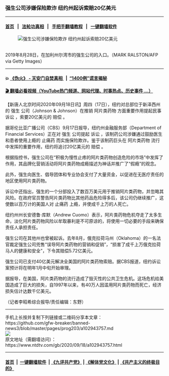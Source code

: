 ### 强生公司涉嫌保险欺诈 纽约州起诉索赔20亿美元
------------------------

#### [首页](https://github.com/gfw-breaker/banned-news3/blob/master/README.md) &nbsp;&nbsp;|&nbsp;&nbsp; [法轮功真相](https://github.com/begood0513/basic/blob/master/README.md)  &nbsp;&nbsp;|&nbsp;&nbsp; [手把手翻墙教程](https://github.com/gfw-breaker/guides/wiki)  &nbsp;&nbsp;|&nbsp;&nbsp; [一键翻墙软件](https://github.com/gfw-breaker/nogfw/blob/master/README.md)  



<div><div class="featured_image">
 <figure>
  <img alt="强生公司涉嫌保险欺诈 纽约州起诉索赔20亿美元" src="https://i.ntdtv.com/assets/uploads/2020/09/34-3-800x450.jpg"/>
 </figure><br/>
 <span class="caption">
  2019年8月28日，在加利州尔湾市的强生公司的入口。（MARK RALSTON/AFP via Getty Images）
 </span>
</div>
</div><hr/>

#### 💥 [《伪火》 - 天安门自焚真相 ](http://158.247.195.190:10000/videos/blog/weihuo.html)&nbsp; |&nbsp; [“1400例”谎言揭秘  ](http://158.247.195.190:10000/videos/blog/jiexi1400.html)

#### [ 🎬  翻墙必看视频（YouTube热门频道、网站代理、时事热点、历史事件 ...）](https://github.com/gfw-breaker/links/blob/master/banned.md)

<div><div class="post_content" itemprop="articleBody">
 <p>
  【新唐人北京时间2020年09月18日讯】周四（17日），纽约对总部位于新泽西州的
  <ok href="https://www.ntdtv.com/gb/强生.htm">
   强生
  </ok>
  公司（Johnson &amp; Johnson）在推销
  <ok href="https://www.ntdtv.com/gb/阿片类药物.htm">
   阿片类药物
  </ok>
  方面重要作用提起民事
  <ok href="https://www.ntdtv.com/gb/诉讼.htm">
   诉讼
  </ok>
  ，索要20亿美元的
  <ok href="https://www.ntdtv.com/gb/赔偿.htm">
   赔偿
  </ok>
  。
 </p>
 <p>
  据哥伦比亚广播公司（CBS）9月17日报导，纽约州金融服务部（Department of Financial Services）正在对
  <ok href="https://www.ntdtv.com/gb/强生.htm">
   强生
  </ok>
  公司提起
  <ok href="https://www.ntdtv.com/gb/诉讼.htm">
   诉讼
  </ok>
  ，该制药公司涉嫌通过鼓励医生和患者使用上瘾的
  <ok href="https://www.ntdtv.com/gb/止痛药.htm">
   止痛药
  </ok>
  而实施保险欺诈。鉴于该制药巨头在
  <ok href="https://www.ntdtv.com/gb/阿片类药物.htm">
   阿片类药物
  </ok>
  流行中发挥的重要作用，纽约将追讨20亿美元的
  <ok href="https://www.ntdtv.com/gb/赔偿.htm">
   赔偿
  </ok>
  。
 </p>
 <p>
  根据指控书，强生公司在“积极为慢性止疼的阿片类药物创造危险的市场”中发挥了作用，其品牌化营销活动将阿片类药物成瘾描述为神话并推广了“假瘾”的观念。
 </p>
 <p>
  此外，强生向医生、倡导团体和专业协会支付了大量资金，以促进在无医疗责任的地区使用阿片类药物。
 </p>
 <p>
  诉讼中还指出，强生的一个分部投入了数百万美元用于推销阿片类药物，并忽略其风险。在政府官员警告阿片类药物比其他药品危险得多后，该公司仍继续推广，这使数以百万计的美国人对
  <ok href="https://www.ntdtv.com/gb/止痛药.htm">
   止痛药
  </ok>
  上瘾，并使成千上万的人死亡。
 </p>
 <p>
  纽约州州长安德鲁·库默（Andrew Cuomo）表示，阿片类药物危机夺走了太多生命，淡化阿片类药物风险以牟取暴利是不可原谅的，将使用一切必要的手段来确保责任人承担责任。
 </p>
 <p>
  强生公司在其他州也曾被起诉。去年8月，俄克拉荷马州（Oklahoma）的一名法官裁定强生公司兜售“误导阿片类药物的营销和促销”，“损害了成千上万俄克拉荷马人的健康和安全”，下令其赔偿5.72亿美元。
 </p>
 <p>
  强生公司已支付40亿美元解决全美国的阿片类药物索赔。据CBS报道，纽约诉讼案预计将在明年1月中旬开始审理。
 </p>
 <p>
  据报导，在美国，阿片类药物的流行造成了毁灭性的公共卫生危机。这场危机给美国造成了巨大的损失，自1997年以来，有40万人因滥用阿片类药物而死亡，经济损失估计达数千亿美元。
 </p>
 <p>
  （记者李昭希综合报导/责任编辑：东野）
 </p>
 <div class="single_ad">
 </div>
</div>
</div>
<hr/>
手机上长按并复制下列链接或二维码分享本文章：<br/>
https://github.com/gfw-breaker/banned-news3/blob/master/pages/prog203/a102943757.md <br/>
<a href='https://github.com/gfw-breaker/banned-news3/blob/master/pages/prog203/a102943757.md'><img src='https://github.com/gfw-breaker/banned-news3/blob/master/pages/prog203/a102943757.md.png'/></a> <br/>
原文地址（需翻墙访问）：https://www.ntdtv.com/gb/2020/09/18/a102943757.html


------------------------
#### [首页](https://github.com/gfw-breaker/banned-news3/blob/master/README.md) &nbsp;|&nbsp; [一键翻墙软件](https://github.com/gfw-breaker/nogfw/blob/master/README.md) &nbsp;| [《九评共产党》](https://github.com/gfw-breaker/9ping.md/blob/master/README.md#九评之一评共产党是什么) | [《解体党文化》](https://github.com/gfw-breaker/jtdwh.md/blob/master/README.md) | [《共产主义的终极目的》](https://github.com/gfw-breaker/gczydzjmd.md/blob/master/README.md)


<img src='http://gfw-breaker.win/banned-news3/pages/prog203/a102943757.md' width='0px' height='0px'/>